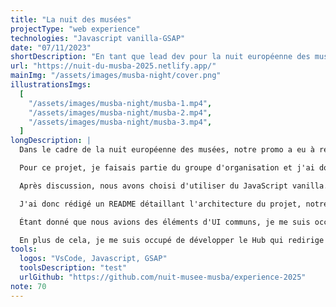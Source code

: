 ```yaml
---
title: "La nuit des musées"
projectType: "web experience"
technologies: "Javascript vanilla-GSAP"
date: "07/11/2023"
shortDescription: "En tant que lead dev pour la nuit européenne des musées, j'ai structuré un projet en JavaScript vanilla pour toute la promo, créé la documentation technique et mis en place les workflows GitHub. J'ai développé des composants UI réutilisables avec une approche orientée objet et conçu le hub central connectant toutes les expériences."
url: "https://nuit-du-musba-2025.netlify.app/"
mainImg: "/assets/images/musba-night/cover.png"
illustrationsImgs:
  [
    "/assets/images/musba-night/musba-1.mp4",
    "/assets/images/musba-night/musba-2.mp4",
    "/assets/images/musba-night/musba-3.mp4",
  ]
longDescription: |
  Dans le cadre de la nuit européenne des musées, notre promo a eu à réaliser des expériences interactives pour une installation du Musée des Beaux-Arts de Bordeaux.

  Pour ce projet, je faisais partie du groupe d'organisation et j'ai donc, pendant 2 semaines, occupé le rôle de lead dev.

  Après discussion, nous avons choisi d'utiliser du JavaScript vanilla.

  J'ai donc rédigé un README détaillant l'architecture du projet, notre méthode de travail avec les branches GitHub, et les bonnes pratiques à suivre.

  Étant donné que nous avions des éléments d'UI communs, je me suis occupé de les développer en utilisant des classes afin que chaque groupe puisse les étendre en fonction de leurs besoins.

  En plus de cela, je me suis occupé de développer le Hub qui redirige vers les expériences.
tools:
  logos: "VsCode, Javascript, GSAP"
  toolsDescription: "test"
  urlGithub: "https://github.com/nuit-musee-musba/experience-2025"
note: 70
---
```

